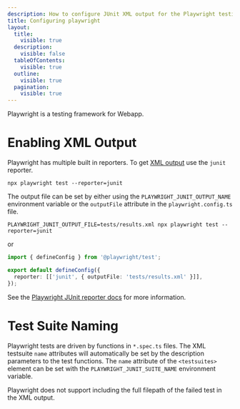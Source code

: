 ```yaml
---
description: How to configure JUnit XML output for the Playwright testing framework
title: Configuring playwright
layout:
  title:
    visible: true
  description:
    visible: false
  tableOfContents:
    visible: true
  outline:
    visible: true
  pagination:
    visible: true
---
```


Playwright is a testing framework for Webapp.

# Enabling XML Output
Playwright has multiple built in reporters. To get [XML output](https://github.com/testmoapp/junitxml) use the `junit` reporter.

```shell
npx playwright test --reporter=junit
```
The output file can be set by either using the `PLAYWRIGHT_JUNIT_OUTPUT_NAME` environment variable or the `outputFile` attribute in the `playwright.config.ts` file.

```shell
PLAYWRIGHT_JUNIT_OUTPUT_FILE=tests/results.xml npx playwright test --reporter=junit
```
or

```typescript
import { defineConfig } from '@playwright/test';

export default defineConfig({
  reporter: [['junit', { outputFile: 'tests/results.xml' }]],
});
```
See the [Playwright JUnit reporter docs](https://playwright.dev/docs/test-reporters#junit-reporter) for more information.



# Test Suite Naming

Playwright tests are driven by functions in `*.spec.ts` files. The XML testsuite `name` attributes will automatically be set by the description parameters to the test functions.  The `name` attribute of the `<testsuites>` element can be set with the `PLAYWRIGHT_JUNIT_SUITE_NAME` environment variable.

Playwright does not support including the full filepath of the failed test in the XML output.









